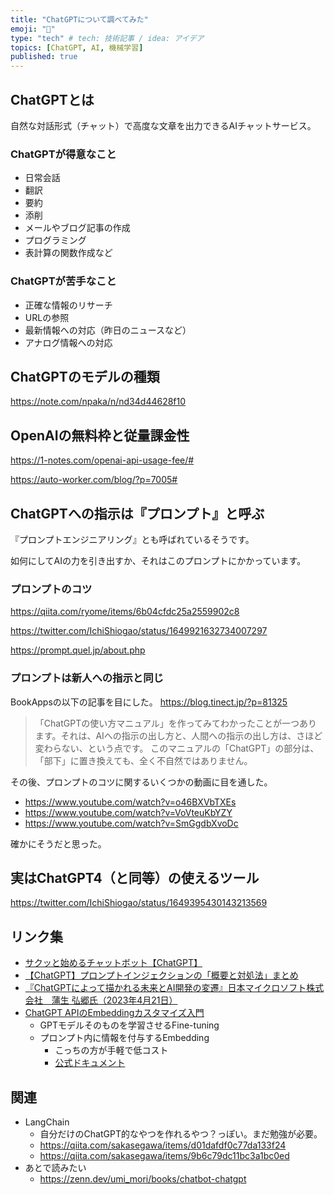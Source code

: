 ```yaml
---
title: "ChatGPTについて調べてみた"
emoji: "🧠"
type: "tech" # tech: 技術記事 / idea: アイデア
topics: [ChatGPT, AI, 機械学習]
published: true
---
```


## ChatGPTとは

自然な対話形式（チャット）で高度な文章を出力できるAIチャットサービス。

### ChatGPTが得意なこと

- 日常会話
- 翻訳
- 要約
- 添削
- メールやブログ記事の作成
- プログラミング
- 表計算の関数作成など

### ChatGPTが苦手なこと

- 正確な情報のリサーチ
- URLの参照
- 最新情報への対応（昨日のニュースなど）
- アナログ情報への対応

## ChatGPTのモデルの種類

https://note.com/npaka/n/nd34d44628f10

## OpenAIの無料枠と従量課金性

https://1-notes.com/openai-api-usage-fee/#

https://auto-worker.com/blog/?p=7005#


## ChatGPTへの指示は『プロンプト』と呼ぶ

『プロンプトエンジニアリング』とも呼ばれているそうです。

如何にしてAIの力を引き出すか、それはこのプロンプトにかかっています。

### プロンプトのコツ

https://qiita.com/ryome/items/6b04cfdc25a2559902c8

https://twitter.com/IchiShiogao/status/1649921632734007297

https://prompt.quel.jp/about.php

### プロンプトは新人への指示と同じ

BookAppsの以下の記事を目にした。
https://blog.tinect.jp/?p=81325

> 「ChatGPTの使い方マニュアル」を作ってみてわかったことが一つあります。それは、AIへの指示の出し方と、人間への指示の出し方は、さほど変わらない、という点です。
> このマニュアルの「ChatGPT」の部分は、「部下」に置き換えても、全く不自然ではありません。

その後、プロンプトのコツに関するいくつかの動画に目を通した。

- https://www.youtube.com/watch?v=o46BXVbTXEs
- https://www.youtube.com/watch?v=VoVteuKbYZY
- https://www.youtube.com/watch?v=SmGgdbXvoDc

確かにそうだと思った。

## 実はChatGPT4（と同等）の使えるツール

https://twitter.com/IchiShiogao/status/1649395430143213569

## リンク集

- [サクッと始めるチャットボット【ChatGPT】](https://zenn.dev/umi_mori/books/chatbot-chatgpt)
- [【ChatGPT】プロンプトインジェクションの「概要と対処法」まとめ](https://zenn.dev/umi_mori/articles/chatgpt-prompt-injection)
- [『ChatGPTによって描かれる未来とAI開発の変遷』日本マイクロソフト株式会社　蒲生 弘郷氏（2023年4月21日）](https://www.youtube.com/watch?v=l9fpxtz22JU)
- [ChatGPT APIのEmbeddingカスタマイズ入門](https://www.youtube.com/watch?v=RKCFi3nqVFw)
  - GPTモデルそのものを学習させるFine-tuning
  - プロンプト内に情報を付与するEmbedding
    - こっちの方が手軽で低コスト
    - [公式ドキュメント](https://platform.openai.com/docs/tutorials/web-qa-embeddings)

## 関連

- LangChain
	- 自分だけのChatGPT的なやつを作れるやつ？っぽい。まだ勉強が必要。
	- https://qiita.com/sakasegawa/items/d01dafdf0c77da133f24
	- https://qiita.com/sakasegawa/items/9b6c79dc11bc3a1bc0ed
- あとで読みたい
	- https://zenn.dev/umi_mori/books/chatbot-chatgpt